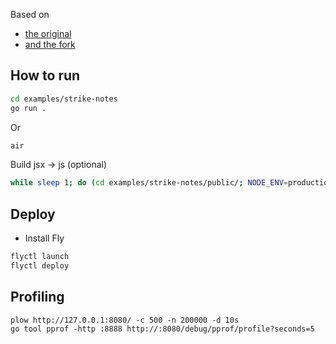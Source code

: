 Based on

- [the original](https://github.com/jazzypants1989/rsc-from-scratch/tree/main/server-components-demo)
- [and the fork](https://github.com/jazzypants1989/rsc-from-scratch/tree/main/server-components-demo)

## How to run

```bash
cd examples/strike-notes
go run .
```

Or

```bash
air
```

Build jsx -> js (optional)

```bash
while sleep 1; do (cd examples/strike-notes/public/; NODE_ENV=production bun build.ts); done
```

## Deploy

- Install Fly

```bash
flyctl launch
flyctl deploy
```

## Profiling

```
plow http://127.0.0.1:8080/ -c 500 -n 200000 -d 10s
go tool pprof -http :8888 http://:8080/debug/pprof/profile?seconds=5
```
